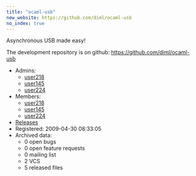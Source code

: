 ```yaml
---
title: "ocaml-usb"
new_website: https://github.com/diml/ocaml-usb
no_index: true
---
```


Asynchronous USB made easy!

The development repository is on github: https://github.com/diml/ocaml-usb



* Admins:
  * [user218](/users/user218)
  * [user145](/users/user145)
  * [user224](/users/user224)
* Members:
  * [user218](/users/user218)
  * [user145](/users/user145)
  * [user224](/users/user224)
* [Releases](https://download.ocamlcore.org/ocaml-usb)
* Registered: 2009-04-30 08:33:05
* Archived data:
  * 0 open bugs
  * 0 open feature requests
  * 0 mailing list
  * 2 VCS
  * 5 released files
